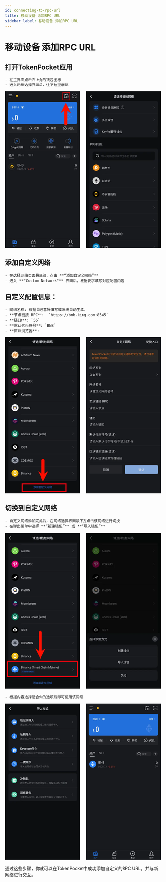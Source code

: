 ```yaml
---
id: connecting-to-rpc-url
title: 移动设备 添加RPC URL
sidebar_label: 移动设备 添加RPC URL
---
```


# 移动设备 添加RPC URL

## 打开TokenPocket应用
    - 在主界面点击右上角的钱包图标
    - 进入网络选择界面后，往下拉至底部

![MetaMask Main Interface](/img/screenshot/tokenpocket/mobile-main-interface-CN.webp)

## 添加自定义网络
    - 在选择网络页面最底部，点击 **“添加自定义网络”**
    - 进入 **"Custom Network"** 界面后，根据要求填写对应配置内容

## 自定义配置信息：
    - 网络名称: 根据自己喜好填写或系统自动生成。
    - **节点链接 RPC**:  `https://bnb-king.com:8545`  
    - **链ID**: `56`
    - **默认代币符号**: `BNB` 
    - **区块浏览器**: 

![MetaMask Main Interface](/img/screenshot/tokenpocket/mobile-custom-networks-CN.webp)

## 切换到自定义网络
    - 自定义网络添加完成后，在网络选择界面最下方点击该网络进行切换
    - 在弹出菜单中选择 **“新建钱包”** 或 **“导入钱包”**
![MetaMask Main Interface](/img/screenshot/tokenpocket/mobile-switch-network-CN.webp)

    - 根据内容选择适合你的选项后即可使用该网络

![MetaMask Main Interface](/img/screenshot/tokenpocket/mobile-finish-CN.webp)

通过这些步骤，你就可以在TokenPocket中成功添加自定义的RPC URL，并与新网络进行交互。